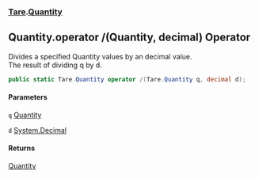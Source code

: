 ### [Tare](Tare.md 'Tare').[Quantity](Tare.Quantity.md 'Tare.Quantity')

## Quantity.operator /(Quantity, decimal) Operator

Divides a specified Quantity values by an decimal value.  
<returns>The result of dividing q by d.</returns>

```csharp
public static Tare.Quantity operator /(Tare.Quantity q, decimal d);
```
#### Parameters

<a name='Tare.Quantity.op_Division(Tare.Quantity,decimal).q'></a>

`q` [Quantity](Tare.Quantity.md 'Tare.Quantity')

<a name='Tare.Quantity.op_Division(Tare.Quantity,decimal).d'></a>

`d` [System.Decimal](https://docs.microsoft.com/en-us/dotnet/api/System.Decimal 'System.Decimal')

#### Returns
[Quantity](Tare.Quantity.md 'Tare.Quantity')